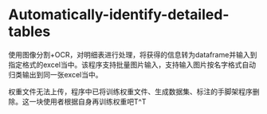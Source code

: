 # Automatically-identify-detailed-tables
使用图像分割+OCR，对明细表进行处理，将获得的信息转为dataframe并输入到指定格式的excel当中。该程序支持批量图片输入，支持输入图片按名字格式自动归类输出到同一张excel当中。

权重文件无法上传，程序中已将训练权重文件、生成数据集、标注的手脚架程序删除。这一块使用者根据自身再训练权重吧T^T


